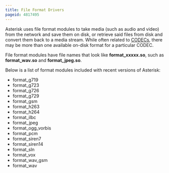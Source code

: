 ```yaml
---
title: File Format Drivers
pageid: 4817495
---
```


Asterisk uses file format modules to take media (such as audio and video) from the network and save them on disk, or retrieve said files from disk and convert them back to a media stream. While often related to [CODECs](/Fundamentals/Asterisk-Architecture/Types-of-Asterisk-Modules/Codec-Modules), there may be more than one available on-disk format for a particular CODEC.

File format modules have file names that look like **format_xxxxx.so**, such as **format_wav.so** and **format_jpeg.so**.

Below is a list of format modules included with recent versions of Asterisk:

* format_g719
* format_g723
* format_g726
* format_g729
* format_gsm
* format_h263
* format_h264
* format_ilbc
* format_jpeg
* format_ogg_vorbis
* format_pcm
* format_siren7
* format_siren14
* format_sln
* format_vox
* format_wav_gsm
* format_wav
